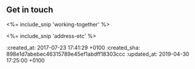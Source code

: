 <div id="contact" class="section group" markdown="1">

## Get in touch

<%= include_snip 'working-together' %>

<div id="address-etc" markdown="1">
<%= include_snip 'address-etc' %>
</div>

</div>

:created_at: 2017-07-23 17:41:29 +0100
:created_sha: 898e1d7abebec46315789e45ef1abdff18303ccc
:updated_at: 2019-04-30 17:25:00 +0100
